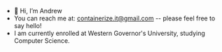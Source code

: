 - 👋 Hi, I’m Andrew
- You can reach me at: containerize.it@gmail.com  -- please feel free to say hello! 
- I am currently enrolled at Western Governor's University, studying Computer Science.

<!---
adavis87/adavis87 is a ✨ special ✨ repository because its `README.md` (this file) appears on your GitHub profile.
You can click the Preview link to take a look at your changes.
--->
